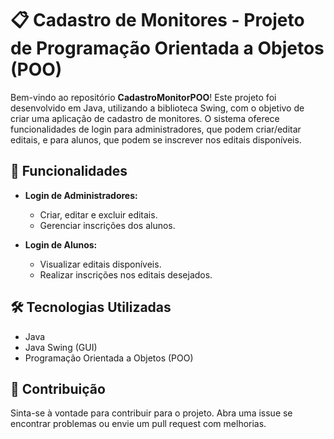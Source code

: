 # 📋 Cadastro de Monitores - Projeto de Programação Orientada a Objetos (POO)

Bem-vindo ao repositório **CadastroMonitorPOO**! Este projeto foi desenvolvido em Java, utilizando a biblioteca Swing, com o objetivo de criar uma aplicação de cadastro de monitores. O sistema oferece funcionalidades de login para administradores, que podem criar/editar editais, e para alunos, que podem se inscrever nos editais disponíveis.

## 🚀 Funcionalidades

- **Login de Administradores:**
  - Criar, editar e excluir editais.
  - Gerenciar inscrições dos alunos.

- **Login de Alunos:**
  - Visualizar editais disponíveis.
  - Realizar inscrições nos editais desejados.

## 🛠️ Tecnologias Utilizadas

- Java
- Java Swing (GUI)
- Programação Orientada a Objetos (POO)

## 🤝 Contribuição

Sinta-se à vontade para contribuir para o projeto. Abra uma issue se encontrar problemas ou envie um pull request com melhorias.
